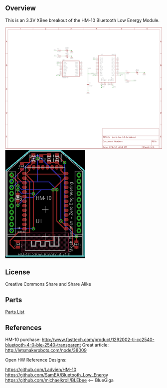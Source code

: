 ## Overview ##

This is an 3.3V XBee breakout of the HM-10 Bluetooth Low Energy Module.

![what](https://github.com/micahpearlman/zero-hm-10-xbee-breakout/blob/master/schematic.png?raw=true "Schematic")
![alt text](https://github.com/micahpearlman/zero-hm-10-xbee-breakout/blob/master/board.png?raw=true "Board")


## License ##

Creative Commons Share and Share Alike

## Parts ##

[Parts List](https://raw2.github.com/micahpearlman/zero-hm-10-xbee-breakout/master/parts-list.txt)

## References ##

HM-10 purchase: http://www.fasttech.com/product/1292002-ti-cc2540-bluetooth-4-0-ble-2540-transparent
Great article: http://letsmakerobots.com/node/38009

Open HW Reference Designs:

https://github.com/Ladvien/HM-10
https://github.com/SamEA/Bluetooth_Low_Energy
https://github.com/michaelkroll/BLEbee <-- BlueGiga